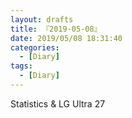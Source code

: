 ```yaml
---
layout: drafts
title: 『2019-05-08』
date: 2019/05/08 18:31:40
categories:
  - [Diary]
tags:
  - [Diary]
---
```


Statistics & LG Ultra 27